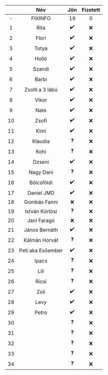 || Név | Jön | Fizetett |
|:---:|  :---:       |     :---:      |      :---:    |
|-|FIXINFO|19|0|
|1| Rita   |:heavy_check_mark:|:x:|
|2| Flori  |:heavy_check_mark:|:x:|
|3| Totya  |:heavy_check_mark:|:x:|
|4| Holló  |:heavy_check_mark:|:x:|
|5| Szandi |:heavy_check_mark:|:x:|
|6| Barbi  |:heavy_check_mark:|:x:|
|7| Zsolti a 3 lábú|:heavy_check_mark:|:x:|
|8| Vikor  |:heavy_check_mark:|:x:|
|9| Nate   |:heavy_check_mark:|:x:|
|10| Zsofi  |:heavy_check_mark:|:x:|
|11| Kimi  |:heavy_check_mark:|:x:|
|12| Klaudia  |:question:|:x:|
|13| Kohi  |:question:|:x:|
|14| Dzseni  |:heavy_check_mark:|:x:|
|15| Nagy Dani  |:question:|:x:|
|16| Bölcsföldi  |:heavy_check_mark:|:x:|
|17| Daniel JMD  |:heavy_check_mark:|:x:|
|18| Gombás Fanni  | :x:|:x:|
|19| István Kürtösi|:question:|:x:|
|20| Jani Faragó   | :x:|:x:|
|21| János Bernáth |:heavy_check_mark:|:x:|
|22| Kálmán Horvát |:question:|:x:|
|23|Peti aka Esőember|:heavy_check_mark:|:x:|
|24|Ipacs|:question:|:x:|
|25|Lili |:question:|:x:|
|26|Ricsi|:question:|:x:|
|27|Zoli |:heavy_check_mark:|:x:|
|28| Levy|:heavy_check_mark:|:x:|
|29|Petro|:heavy_check_mark:|:x:|
|30| |:question:|:x:|
|31| |:question:|:x:|
|32| |:question:|:x:|
|33| |:question:|:x:|
|34| |:question:|:x:|
